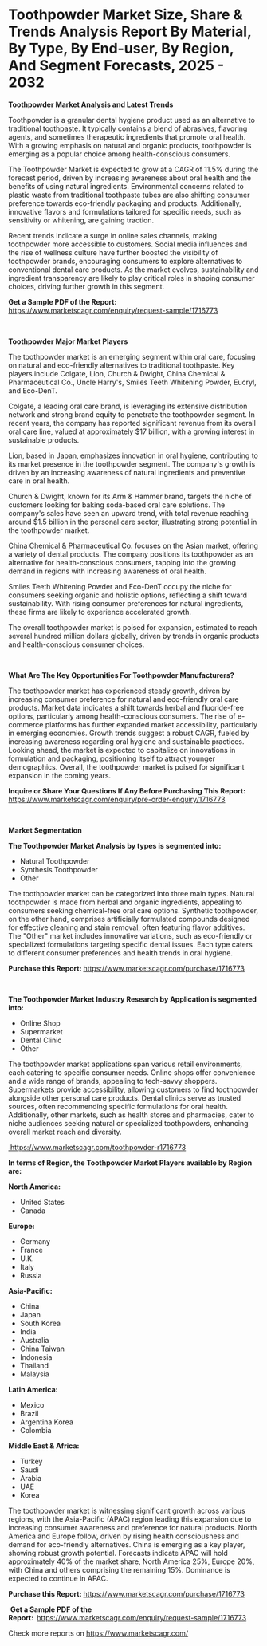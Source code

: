 <p><h1>Toothpowder Market Size, Share & Trends Analysis Report By Material, By Type, By End-user, By Region, And Segment Forecasts, 2025 - 2032</h1></p><p><strong>Toothpowder Market Analysis and Latest Trends</strong></p>
<p><p>Toothpowder is a granular dental hygiene product used as an alternative to traditional toothpaste. It typically contains a blend of abrasives, flavoring agents, and sometimes therapeutic ingredients that promote oral health. With a growing emphasis on natural and organic products, toothpowder is emerging as a popular choice among health-conscious consumers. </p><p>The Toothpowder Market is expected to grow at a CAGR of 11.5% during the forecast period, driven by increasing awareness about oral health and the benefits of using natural ingredients. Environmental concerns related to plastic waste from traditional toothpaste tubes are also shifting consumer preference towards eco-friendly packaging and products. Additionally, innovative flavors and formulations tailored for specific needs, such as sensitivity or whitening, are gaining traction.</p><p>Recent trends indicate a surge in online sales channels, making toothpowder more accessible to customers. Social media influences and the rise of wellness culture have further boosted the visibility of toothpowder brands, encouraging consumers to explore alternatives to conventional dental care products. As the market evolves, sustainability and ingredient transparency are likely to play critical roles in shaping consumer choices, driving further growth in this segment.</p></p>
<p><strong>Get a Sample PDF of the Report:&nbsp;</strong> <a href="https://www.marketscagr.com/enquiry/request-sample/1716773?utm_campaign=2383&utm_medium=2&utm_source=Github&utm_content=ia&utm_term=28022025&utm_id=toothpowder">https://www.marketscagr.com/enquiry/request-sample/1716773</a></p>
<p>&nbsp;</p>
<p><strong>Toothpowder Major Market Players</strong></p>
<p><p>The toothpowder market is an emerging segment within oral care, focusing on natural and eco-friendly alternatives to traditional toothpaste. Key players include Colgate, Lion, Church & Dwight, China Chemical & Pharmaceutical Co., Uncle Harry's, Smiles Teeth Whitening Powder, Eucryl, and Eco-DenT.</p><p>Colgate, a leading oral care brand, is leveraging its extensive distribution network and strong brand equity to penetrate the toothpowder segment. In recent years, the company has reported significant revenue from its overall oral care line, valued at approximately $17 billion, with a growing interest in sustainable products.</p><p>Lion, based in Japan, emphasizes innovation in oral hygiene, contributing to its market presence in the toothpowder segment. The company's growth is driven by an increasing awareness of natural ingredients and preventive care in oral health. </p><p>Church & Dwight, known for its Arm & Hammer brand, targets the niche of customers looking for baking soda-based oral care solutions. The company's sales have seen an upward trend, with total revenue reaching around $1.5 billion in the personal care sector, illustrating strong potential in the toothpowder market.</p><p>China Chemical & Pharmaceutical Co. focuses on the Asian market, offering a variety of dental products. The company positions its toothpowder as an alternative for health-conscious consumers, tapping into the growing demand in regions with increasing awareness of oral health.</p><p>Smiles Teeth Whitening Powder and Eco-DenT occupy the niche for consumers seeking organic and holistic options, reflecting a shift toward sustainability. With rising consumer preferences for natural ingredients, these firms are likely to experience accelerated growth.</p><p>The overall toothpowder market is poised for expansion, estimated to reach several hundred million dollars globally, driven by trends in organic products and health-conscious consumer choices.</p></p>
<p>&nbsp;</p>
<p><strong>What Are The Key Opportunities For Toothpowder Manufacturers?</strong></p>
<p><p>The toothpowder market has experienced steady growth, driven by increasing consumer preference for natural and eco-friendly oral care products. Market data indicates a shift towards herbal and fluoride-free options, particularly among health-conscious consumers. The rise of e-commerce platforms has further expanded market accessibility, particularly in emerging economies. Growth trends suggest a robust CAGR, fueled by increasing awareness regarding oral hygiene and sustainable practices. Looking ahead, the market is expected to capitalize on innovations in formulation and packaging, positioning itself to attract younger demographics. Overall, the toothpowder market is poised for significant expansion in the coming years.</p></p>
<p><strong>Inquire or Share Your Questions If Any Before Purchasing This Report:</strong> <a href="https://www.marketscagr.com/enquiry/pre-order-enquiry/1716773?utm_campaign=2383&utm_medium=2&utm_source=Github&utm_content=ia&utm_term=28022025&utm_id=toothpowder">https://www.marketscagr.com/enquiry/pre-order-enquiry/1716773</a></p>
<p>&nbsp;</p>
<p><strong>Market Segmentation</strong></p>
<p><strong>The Toothpowder Market Analysis by types is segmented into:</strong></p>
<p><ul><li>Natural Toothpowder</li><li>Synthesis Toothpowder</li><li>Other</li></ul></p>
<p><p>The toothpowder market can be categorized into three main types. Natural toothpowder is made from herbal and organic ingredients, appealing to consumers seeking chemical-free oral care options. Synthetic toothpowder, on the other hand, comprises artificially formulated compounds designed for effective cleaning and stain removal, often featuring flavor additives. The "Other" market includes innovative variations, such as eco-friendly or specialized formulations targeting specific dental issues. Each type caters to different consumer preferences and health trends in oral hygiene.</p></p>
<p><strong>Purchase this Report:&nbsp;</strong><a href="https://www.marketscagr.com/purchase/1716773?utm_campaign=2383&utm_medium=2&utm_source=Github&utm_content=ia&utm_term=28022025&utm_id=toothpowder">https://www.marketscagr.com/purchase/1716773</a></p>
<p>&nbsp;</p>
<p><strong>The Toothpowder Market Industry Research by Application is segmented into:</strong></p>
<p><ul><li>Online Shop</li><li>Supermarket</li><li>Dental Clinic</li><li>Other</li></ul></p>
<p><p>The toothpowder market applications span various retail environments, each catering to specific consumer needs. Online shops offer convenience and a wide range of brands, appealing to tech-savvy shoppers. Supermarkets provide accessibility, allowing customers to find toothpowder alongside other personal care products. Dental clinics serve as trusted sources, often recommending specific formulations for oral health. Additionally, other markets, such as health stores and pharmacies, cater to niche audiences seeking natural or specialized toothpowders, enhancing overall market reach and diversity.</p></p>
<p><a href="https://www.marketscagr.com/toothpowder-r1716773?utm_campaign=2383&utm_medium=2&utm_source=Github&utm_content=ia&utm_term=28022025&utm_id=toothpowder">&nbsp;https://www.marketscagr.com/toothpowder-r1716773</a></p>
<p><strong>In terms of Region, the Toothpowder Market Players available by Region are:</strong></p>
<p>
    <p> <strong> North America: </strong>
        <ul>
            <li>United States</li>
            <li>Canada</li>
        </ul>
        </p> 
    <p> <strong> Europe: </strong>
        <ul>
            <li>Germany</li>
            <li>France</li>
            <li>U.K.</li>
            <li>Italy</li>
            <li>Russia</li>
        </ul>
        </p> 
    <p> <strong> Asia-Pacific: </strong>
        <ul>
            <li>China</li>
            <li>Japan</li>
            <li>South Korea</li>
            <li>India</li>
            <li>Australia</li>
            <li>China Taiwan</li>
            <li>Indonesia</li>
            <li>Thailand</li>
            <li>Malaysia</li>
        </ul>
        </p> 
    <p> <strong> Latin America: </strong>
        <ul>
            <li>Mexico</li>
            <li>Brazil</li>
            <li>Argentina Korea</li>
            <li>Colombia</li>
        </ul>
        </p> 
    <p> <strong> Middle East & Africa: </strong>
        <ul>
            <li>Turkey</li>
            <li>Saudi</li>
            <li>Arabia</li>
            <li>UAE</li>
            <li>Korea</li>
        </ul>
    </p>
    </p>
<p><p>The toothpowder market is witnessing significant growth across various regions, with the Asia-Pacific (APAC) region leading this expansion due to increasing consumer awareness and preference for natural products. North America and Europe follow, driven by rising health consciousness and demand for eco-friendly alternatives. China is emerging as a key player, showing robust growth potential. Forecasts indicate APAC will hold approximately 40% of the market share, North America 25%, Europe 20%, with China and others comprising the remaining 15%. Dominance is expected to continue in APAC.</p></p>
<p><strong>Purchase this Report: </strong><a href="https://www.marketscagr.com/purchase/1716773?utm_campaign=2383&utm_medium=2&utm_source=Github&utm_content=ia&utm_term=28022025&utm_id=toothpowder">https://www.marketscagr.com/purchase/1716773</a></p>
<p>&nbsp;<strong>Get a Sample PDF of the Report:&nbsp;&nbsp;</strong><a href="https://www.marketscagr.com/enquiry/request-sample/1716773?utm_campaign=2383&utm_medium=2&utm_source=Github&utm_content=ia&utm_term=28022025&utm_id=toothpowder">https://www.marketscagr.com/enquiry/request-sample/1716773</a></p>
<p><strong></strong></p>
<p>Check more reports on <a href="https://www.marketscagr.com/?utm_campaign=2383&utm_medium=2&utm_source=Github&utm_content=ia&utm_term=28022025&utm_id=toothpowder">https://www.marketscagr.com/</a></p>